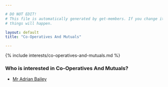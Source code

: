 ```yaml
---

# DO NOT EDIT!
# This file is automatically generated by get-members. If you change it, bad
# things will happen.

layout: default
title: "Co-Operatives And Mutuals"

---
```


{% include interests/co-operatives-and-mutuals.md %}

### Who is interested in Co-Operatives And Mutuals?


* [Mr Adrian Bailey](members/mr-adrian-bailey.html)
